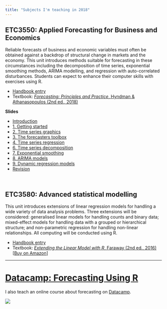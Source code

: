 ```yaml
---
title: "Subjects I'm teaching in 2018"
---
```



## ETC3550: Applied Forecasting for Business and Economics

Reliable forecasts of business and economic variables must often be obtained against a backdrop of structural change in markets and the economy. This unit introduces methods suitable for forecasting in these circumstances including the decomposition of time series, exponential smoothing methods, ARIMA modelling, and regression with auto-correlated disturbances. Students can expect to enhance their computer skills with exercises using R.

  * [Handbook entry](http://www.monash.edu.au/pubs/handbooks/units/ETC3550.html)
  * Textbook: [*Forecasting: Principles and Practice*, Hyndman & Athanasopoulos (2nd ed., 2018)](http://OTexts.org/fpp2/)

**Slides**

 * [Introduction](https://github.com/robjhyndman/ETC3550Slides/raw/master/etc3550_intro.pdf)
 * [1. Getting started](https://github.com/robjhyndman/ETC3550Slides/raw/master/1-getting-started.pdf)
 * [2. Time series graphics](https://github.com/robjhyndman/ETC3550Slides/raw/master/2-tsgraphics.pdf)
 * [3. The forecasters toolbox](https://github.com/robjhyndman/ETC3550Slides/raw/master/3-toolbox.pdf)
 * [4. Time series regression](https://github.com/robjhyndman/ETC3550Slides/raw/master/5-Regression.pdf)
 * [6. Time series decomposition](https://github.com/robjhyndman/ETC3550Slides/raw/master/6-decomposition.pdf)
 * [7. Exponential smoothing](https://github.com/robjhyndman/ETC3550Slides/raw/master/7-ExponentialSmoothing.pdf)
 * [8. ARIMA models](https://github.com/robjhyndman/ETC3550Slides/raw/master/8-ARIMA.pdf)
 * [9. Dynamic regression models](https://github.com/robjhyndman/ETC3550Slides/raw/master/9-Dynamic-Regression.pdf)
 * [Revision](https://github.com/robjhyndman/ETC3550Slides/raw/master/Revision.pdf)

&nbsp;

## ETC3580: Advanced statistical modelling

This unit introduces extensions of linear regression models for handling a wide variety of data analysis problems. Three extensions will be considered: generalised linear models for handling counts and binary data; mixed-effect models for handling data with a grouped or hierarchical structure; and non-parametric regression for handling non-linear relationships. All computing will be conducted using R.

  * [Handbook entry](http://www.monash.edu.au/pubs/handbooks/units/ETC3580.html)
  * Textbook: [*Extending the Linear Model with R*, Faraway (2nd ed., 2016)](http://www.maths.bath.ac.uk/~jjf23/ELM/) [[Buy on Amazon](http://amzn.com/158488424X/?tag=otexts-20)]

* * *

# [Datacamp: Forecasting Using R](https://www.datacamp.com/courses/forecasting-using-r)

I also teach an online course about forecasting on [Datacamp](https://www.datacamp.com/courses/forecasting-using-r).


[![](/img/Datacamp.png)](https://www.datacamp.com/courses/forecasting-using-r)

